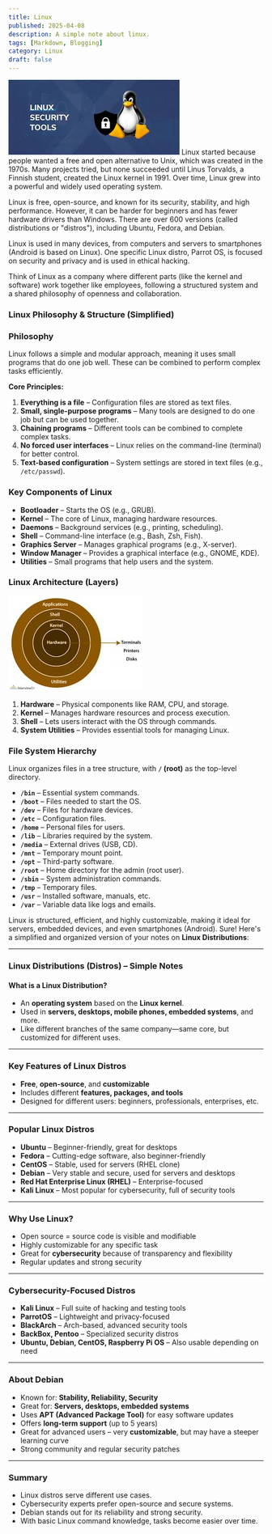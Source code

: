 ```yaml
---
title: Linux
published: 2025-04-08
description: A simple note about linux.
tags: [Markdown, Blogging]
category: Linux
draft: false
---
```


![alt text](../../assets/images/image1.png)
Linux started because people wanted a free and open alternative to Unix, which was created in the 1970s. Many projects tried, but none succeeded until Linus Torvalds, a Finnish student, created the Linux kernel in 1991. Over time, Linux grew into a powerful and widely used operating system.

Linux is free, open-source, and known for its security, stability, and high performance. However, it can be harder for beginners and has fewer hardware drivers than Windows. There are over 600 versions (called distributions or "distros"), including Ubuntu, Fedora, and Debian.

Linux is used in many devices, from computers and servers to smartphones (Android is based on Linux). One specific Linux distro, Parrot OS, is focused on security and privacy and is used in ethical hacking.

Think of Linux as a company where different parts (like the kernel and software) work together like employees, following a structured system and a shared philosophy of openness and collaboration.

### **Linux Philosophy & Structure (Simplified)**

### **Philosophy**

Linux follows a simple and modular approach, meaning it uses small programs that do one job well. These can be combined to perform complex tasks efficiently.

**Core Principles:**

1. **Everything is a file** – Configuration files are stored as text files.
2. **Small, single-purpose programs** – Many tools are designed to do one job but can be used together.
3. **Chaining programs** – Different tools can be combined to complete complex tasks.
4. **No forced user interfaces** – Linux relies on the command-line (terminal) for better control.
5. **Text-based configuration** – System settings are stored in text files (e.g., `/etc/passwd`).

### **Key Components of Linux**

- **Bootloader** – Starts the OS (e.g., GRUB).
- **Kernel** – The core of Linux, managing hardware resources.
- **Daemons** – Background services (e.g., printing, scheduling).
- **Shell** – Command-line interface (e.g., Bash, Zsh, Fish).
- **Graphics Server** – Manages graphical programs (e.g., X-server).
- **Window Manager** – Provides a graphical interface (e.g., GNOME, KDE).
- **Utilities** – Small programs that help users and the system.

### **Linux Architecture (Layers)**
![alt text](../../assets/images/image.png)
1. **Hardware** – Physical components like RAM, CPU, and storage.
2. **Kernel** – Manages hardware resources and process execution.
3. **Shell** – Lets users interact with the OS through commands.
4. **System Utilities** – Provides essential tools for managing Linux.

### **File System Hierarchy**

Linux organizes files in a tree structure, with **`/` (root)** as the top-level directory.

- **`/bin`** – Essential system commands.
- **`/boot`** – Files needed to start the OS.
- **`/dev`** – Files for hardware devices.
- **`/etc`** – Configuration files.
- **`/home`** – Personal files for users.
- **`/lib`** – Libraries required by the system.
- **`/media`** – External drives (USB, CD).
- **`/mnt`** – Temporary mount point.
- **`/opt`** – Third-party software.
- **`/root`** – Home directory for the admin (root user).
- **`/sbin`** – System administration commands.
- **`/tmp`** – Temporary files.
- **`/usr`** – Installed software, manuals, etc.
- **`/var`** – Variable data like logs and emails.

Linux is structured, efficient, and highly customizable, making it ideal for servers, embedded devices, and even smartphones (Android).
Sure! Here's a simplified and organized version of your notes on **Linux Distributions**:

---

### **Linux Distributions (Distros) – Simple Notes**

#### What is a Linux Distribution?
- An **operating system** based on the **Linux kernel**.
- Used in **servers, desktops, mobile phones, embedded systems**, and more.
- Like different branches of the same company—same core, but customized for different uses.

---

### Key Features of Linux Distros
- **Free**, **open-source**, and **customizable**
- Includes different **features, packages, and tools**
- Designed for different users: beginners, professionals, enterprises, etc.

---

### Popular Linux Distros
- **Ubuntu** – Beginner-friendly, great for desktops
- **Fedora** – Cutting-edge software, also beginner-friendly
- **CentOS** – Stable, used for servers (RHEL clone)
- **Debian** – Very stable and secure, used for servers and desktops
- **Red Hat Enterprise Linux (RHEL)** – Enterprise-focused
- **Kali Linux** – Most popular for cybersecurity, full of security tools

---

### Why Use Linux?
- Open source = source code is visible and modifiable
- Highly customizable for any specific task
- Great for **cybersecurity** because of transparency and flexibility
- Regular updates and strong security

---

### Cybersecurity-Focused Distros
- **Kali Linux** – Full suite of hacking and testing tools
- **ParrotOS** – Lightweight and privacy-focused
- **BlackArch** – Arch-based, advanced security tools
- **BackBox, Pentoo** – Specialized security distros
- **Ubuntu, Debian, CentOS, Raspberry Pi OS** – Also usable depending on need

---

### About **Debian**
- Known for: **Stability, Reliability, Security**
- Great for: **Servers, desktops, embedded systems**
- Uses **APT (Advanced Package Tool)** for easy software updates
- Offers **long-term support** (up to 5 years)
- Great for advanced users – very **customizable**, but may have a steeper learning curve
- Strong community and regular security patches

---

### Summary
- Linux distros serve different use cases.
- Cybersecurity experts prefer open-source and secure systems.
- Debian stands out for its reliability and strong security.
- With basic Linux command knowledge, tasks become easier over time.

